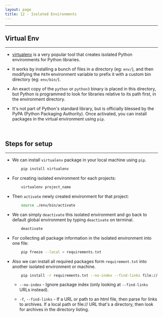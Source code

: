 ```yaml
---
layout: page
title: 12 - Isolated Environments
---
```

***

## Virtual Env
***

- [virtualenv](https://pypi.org/project/virtualenv/) is a very popular tool that creates isolated Python environments for Python libraries.

- It works by installing a bunch of files in a directory (eg: `env/`), and then modifying the `PATH` environment variable to prefix it with a custom bin directory (eg: `env/bin/`).

- An exact copy of the `python` or `python3` binary is placed in this directory, but Python is programmed to look for libraries relative to its path first, in the environment directory.

- It's not part of Python's standard library, but is officially blessed by the PyPA (Python Packaging Authority). Once activated, you can install packages in the virtual environment using `pip`.

&nbsp;
## Steps for setup
***

- We can install `virtualenv` package in your local machine using `pip`.

    ```sh
        pip install virtualenv
    ```

- For creating isolated environment for each projects:

    ```sh
        virtualenv project_name
    ```

- Then `activate` newly created environment for that project:

    ```sh
        source ./env/bin/activate
    ```

- We can simply `deactivate` this isolated environment and go back to default global environment by typing `deactivate` on terminal.

    ```sh
        deactivate
    ```

- For collecting all package information in the isolated environment into one file:

    ```sh
        pip freeze --local > requirements.txt
    ```

- Also we can install all required packages form `requirement.txt` into another isolated environment or machine.

    ```sh
        pip install -r requirements.txt --no-index --find-links file:///tmp/packages
    ```

  - `--no-index` - Ignore package index (only looking at `--find-links` URLs instead).

  - `-f`, `--find-links` <URL> - If a URL or path to an html file, then parse for links to archives. If a local path or file:// URL that's a directory, then look for archives in the directory listing.